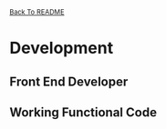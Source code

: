 <small>[Back To README](https://github.com/maubanel/bnb) </small>

# Development


## Front End Developer



## Working Functional Code
